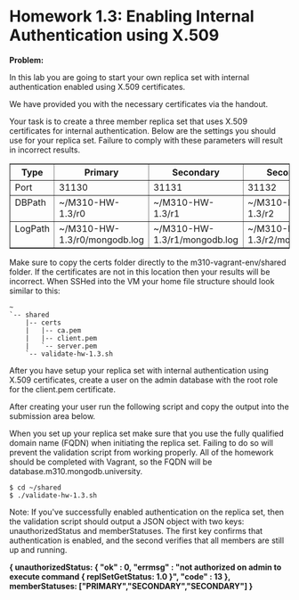 # Homework 1.3: Enabling Internal Authentication using X.509

**Problem:**

In this lab you are going to start your own replica set with internal authentication enabled using X.509 certificates.

We have provided you with the necessary certificates via the handout.

Your task is to create a three member replica set that uses X.509 certificates for internal authentication. Below are the settings you should use for your replica set. Failure to comply with these parameters will result in incorrect results.

<table border="1" class="docutils">
<colgroup>
<col width="12%">
<col width="29%">
<col width="29%">
<col width="29%">
</colgroup>
<thead valign="bottom">
<tr><th class="head">Type</th>
<th class="head">Primary</th>
<th class="head">Secondary</th>
<th class="head">Secondary</th>
</tr>
</thead>
<tbody valign="top">
<tr><td>Port</td>
<td>31130</td>
<td>31131</td>
<td>31132</td>
</tr>
<tr><td>DBPath</td>
<td>~/M310-HW-1.3/r0</td>
<td>~/M310-HW-1.3/r1</td>
<td>~/M310-HW-1.3/r2</td>
</tr>
<tr><td>LogPath</td>
<td>~/M310-HW-1.3/r0/mongodb.log</td>
<td>~/M310-HW-1.3/r1/mongodb.log</td>
<td>~/M310-HW-1.3/r2/mongodb.log</td>
</tr>
</tbody>
</table>

Make sure to copy the certs folder directly to the m310-vagrant-env/shared folder. If the certificates are not in this location then your results will be incorrect. When SSHed into the VM your home file structure should look similar to this:

```
~
`-- shared
    |-- certs
    |   |-- ca.pem
    |   |-- client.pem
    |   `-- server.pem
    `-- validate-hw-1.3.sh
```

After you have setup your replica set with internal authentication using X.509 certificates, create a user on the admin database with the root role for the client.pem certificate.

After creating your user run the following script and copy the output into the submission area below.

When you set up your replica set make sure that you use the fully qualified domain name (FQDN) when initiating the replica set. Failing to do so will prevent the validation script from working properly. All of the homework should be completed with Vagrant, so the FQDN will be database.m310.mongodb.university.

```
$ cd ~/shared
$ ./validate-hw-1.3.sh
```

Note: If you've successfully enabled authentication on the replica set, then the validation script should output a JSON object with two keys: unauthorizedStatus and memberStatuses. The first key confirms that authentication is enabled, and the second verifies that all members are still up and running.

**{ unauthorizedStatus: { "ok" : 0, "errmsg" : "not authorized on admin to execute command { replSetGetStatus: 1.0 }", "code" : 13 }, memberStatuses: ["PRIMARY","SECONDARY","SECONDARY"] }**
